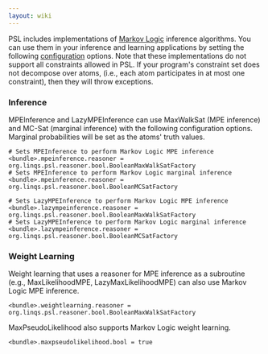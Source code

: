 ```yaml
---
layout: wiki
---
```


PSL includes implementations of [Markov Logic](http://www.cs.washington.edu/homes/pedrod/papers/mlj05.pdf) inference algorithms. You can use them in your inference and learning applications by setting the following [configuration](configuration.md) options. Note that these implementations do not support all constraints allowed in PSL. If your program's constraint set does not decompose over atoms, (i.e., each atom participates in at most one constraint), then they will throw exceptions.

### Inference

MPEInference and LazyMPEInference can use MaxWalkSat (MPE inference) and MC-Sat (marginal inference) with the following configuration options. Marginal probabilities will be set as the atoms' truth values.

```
# Sets MPEInference to perform Markov Logic MPE inference
<bundle>.mpeinference.reasoner = org.linqs.psl.reasoner.bool.BooleanMaxWalkSatFactory
# Sets MPEInference to perform Markov Logic marginal inference
<bundle>.mpeinference.reasoner = org.linqs.psl.reasoner.bool.BooleanMCSatFactory

# Sets LazyMPEInference to perform Markov Logic MPE inference
<bundle>.lazympeinference.reasoner = org.linqs.psl.reasoner.bool.BooleanMaxWalkSatFactory
# Sets LazyMPEInference to perform Markov Logic marginal inference
<bundle>.lazympeinference.reasoner = org.linqs.psl.reasoner.bool.BooleanMCSatFactory
```

### Weight Learning

Weight learning that uses a reasoner for MPE inference as a subroutine (e.g., MaxLikelihoodMPE, LazyMaxLikelihoodMPE) can also use Markov Logic MPE inference.

```
<bundle>.weightlearning.reasoner = org.linqs.psl.reasoner.bool.BooleanMaxWalkSatFactory
```

MaxPseudoLikelihood also supports Markov Logic weight learning.

```
<bundle>.maxpseudolikelihood.bool = true
```